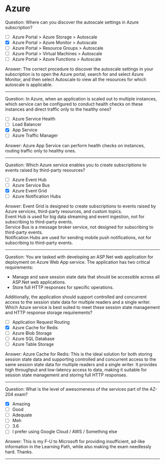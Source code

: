 # Azure

Question: Where can you discover the autoscale settings in Azure subscription?

- [ ] Azure Portal > Azure Storage > Autoscale
- [x] Azure Portal > Azure Monitor > Autoscale
- [ ] Azure Portal > Resource Groups > Autoscale
- [ ] Azure Portal > Virtual Machines > Autoscale
- [ ] Azure Portal > Azure Functions > Autoscale

Answer: The correct procedure to discover the autoscale settings in your subscription is to open the Azure portal, search for and select Azure Monitor, and then select Autoscale to view all the resources for which autoscale is applicable.

---

Question: In Azure, when an application is scaled out to multiple instances, which service can be configured to conduct health checks on these instances and direct traffic only to the healthy ones?

- [ ] Azure Service Health
- [ ] Load Balancer
- [x] App Service
- [ ] Azure Traffic Manager

Answer: Azure App Service can perform health checks on instances, routing traffic only to healthy ones.

---

Question: Which Azure service enables you to create subscriptions to events raised by third-party resources?

- [ ] Azure Event Hub
- [ ] Azure Service Bus
- [x] Azure Event Grid
- [ ] Azure Notification Hubs

Answer: Event Grid is designed to create subscriptions to events raised by Azure services, third-party resources, and custom topics.  
Event Hub is used for big data streaming and event ingestion, not for subscribing to third-party events.  
Service Bus is a message broker service, not designed for subscribing to third-party events.  
Notification Hubs are used for sending mobile push notifications, not for subscribing to third-party events.

---

Question: You are tasked with developing an ASP.Net web application for deployment on Azure Web App service. The application has two critical requirements:

- Manage and save session state data that should be accessible across all ASP.Net web applications.
- Store full HTTP responses for specific operations.

Additionally, the application should support controlled and concurrent access to the session state data for multiple readers and a single writer. Which Azure service is best suited to meet these session state management and HTTP response storage requirements?

- [ ] Application Request Routing
- [x] Azure Cache for Redis
- [ ] Azure Blob Storage
- [ ] Azure SQL Database
- [ ] Azure Table Storage

Answer: Azure Cache for Redis: This is the ideal solution for both storing session state data and supporting controlled and concurrent access to the same session state data for multiple readers and a single writer. It provides high throughput and low-latency access to data, making it suitable for session state management and storing full HTTP responses.

---

Question: What is the level of awesomeness of the services part of the AZ-204 exam?

- [x] Amazing
- [ ] Good
- [ ] Adequate
- [ ] Meh
- [ ] 3.6
- [ ] I prefer using Google Cloud / AWS / Something else

Answer: This is my F-U to Microsoft for providing insufficient, ad-like information in the Learning Path, while also making the exam needlessly hard. Thanks.

---
